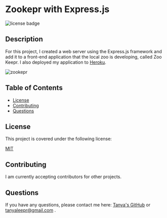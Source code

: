 # Zookepr with Express.js

![license badge](https://img.shields.io/badge/license-MIT-brightgreen)

## Description

For this project, I created a web server using the Express.js framework and add it to a front-end application that the local zoo is developing, called Zoo Keepr. I also deployed my application to [Heroku](https://zookeperpr.herokuapp.com/).


![zookepr](https://user-images.githubusercontent.com/92898110/165568880-7b69f508-7fd7-4399-b259-24b17ef6d0fd.jpg)

## Table of Contents

- [License](#license)
- [Contributing](#contributing)
- [Questions](#questions)
  <a name="installation"></a>


## License

This project is covered under the following license:

[MIT](https://www.mit.edu/~amini/LICENSE.md)

<a name="contributing"></a>

## Contributing

I am currently accepting contributors for other projects.

<a name="questions"></a>

## Questions

If you have any questions, please contact me here: [Tanya's GitHub](https://github.com/tanyaleepr) or <tanyaleepr@gmail.com> .
